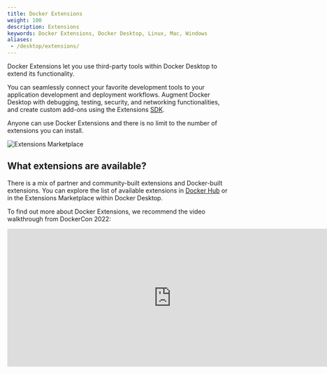 ```yaml
---
title: Docker Extensions
weight: 100
description: Extensions
keywords: Docker Extensions, Docker Desktop, Linux, Mac, Windows
aliases:
 - /desktop/extensions/
---
```


Docker Extensions let you use third-party tools within Docker Desktop to extend its functionality.

You can seamlessly connect your favorite development tools to your application development and deployment workflows. Augment Docker Desktop with debugging, testing, security, and networking functionalities, and create custom add-ons using the Extensions [SDK](extensions-sdk/_index.md).

Anyone can use Docker Extensions and there is no limit to the number of extensions you can install.

![Extensions Marketplace](/assets/images/extensions.webp)

## What extensions are available?

There is a mix of partner and community-built extensions and Docker-built extensions.
You can explore the list of available extensions in [Docker Hub](https://hub.docker.com/search?q=&type=extension) or in the Extensions Marketplace within Docker Desktop.

To find out more about Docker Extensions, we recommend the video walkthrough from DockerCon 2022:

<iframe width="750" height="315" src="https://www.youtube.com/embed/3rAGXS8pszQ" title="YouTube video player" frameborder="0" allow="accelerometer; autoplay; clipboard-write; encrypted-media; gyroscope; picture-in-picture" allowfullscreen></iframe>
